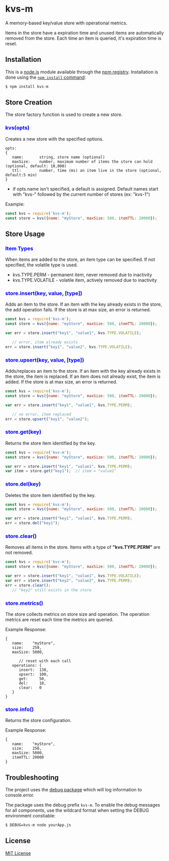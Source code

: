 # kvs-m

A memory-based key/value store with operational metrics.  

Items in the store have a expiration time and unused items are automatically removed from the store.  Each time an item is queried, it's expiration time is reset.



## Installation

This is a [node.js](https://nodejs.org) module available through the
[npm registry](https://www.npmjs.com/). Installation is done using the
[`npm install` command](https://docs.npmjs.com/getting-started/installing-npm-packages-locally):

```sh
$ npm install kvs-m
```

## Store Creation

The store factory function is used to create a new store.  

### **<span style="color:blue">kvs(opts)</span>**  
Creates a new store with the specified options.  

```
opts:
{
   name:       string, store name (optional)
   maxSize:    number, maximum number of items the store can hold (optional, default: 10,000)
   ttl:        number, time (ms) an item live in the store (optional, default:5 min)
}
```
- if opts.name isn't specified, a default is assigned.  Default names start with "kvs-" followed by the current number of stores (ex: "kvs-1")

Example: 
```javascript
const kvs = require('kvs-m');
const store = kvs({name: "myStore", maxSize: 500, itemTTL: 20000});
```

## Store Usage

### **<span style="color:blue">Item Types<span>**  
When items are added to the store, an item type can be specified.  If not specified, the volatile type is used.

- kvs.TYPE.PERM - permanent item, never removed due to inactivity
- kvs.TYPE.VOLATILE - volatile item, actively removed due to inactivity

### **<span style="color:blue">store.insert(key, value, [type])<span>**  
Adds an item to the store.  If an item with the key already exists in the store, the add operation fails.  If the store is at max size, an error is returned.

```javascript
const kvs = require('kvs-m');
const store = kvs({name: "myStore", maxSize: 500, itemTTL: 20000});

var err = store.insert("key1", "value1", kvs.TYPE.VOLATILE);

   // error, item already exists
err = store.insert("key1", "value2", kvs.TYPE.VOLATILE);
```

### **<span style="color:blue">store.upsert(key, value, [type])<span>**  
Adds/replaces an item to the store.  If an item with the key already exists in the store, the item is replaced.  If an item does not already exist, the item is added.  If the store is at max size, an error is returned.

```javascript
const kvs = require('kvs-m');
const store = kvs({name: "myStore", maxSize: 500, itemTTL: 20000});

var err = store.insert("key1", "value1", kvs.TYPE.PERM);

   // no error, item replaced
err = store.upsert("key1", "value2");
```

### **<span style="color:blue">store.get(key)<span>**  
Returns the store item identified by the key.

```javascript
const kvs = require('kvs-m');
const store = kvs({name: "myStore", maxSize: 500, itemTTL: 20000});

var err = store.insert("key1", "value1", kvs.TYPE.PERM);
var item = store.get("key1");  // item = "value1"
```

### **<span style="color:blue">store.del(key)<span>**  
Deletes the store item identified by the key.

```javascript
const kvs = require('kvs-m');
const store = kvs({name: "myStore", maxSize: 500, itemTTL: 20000});

var err = store.insert("key1", "value1", kvs.TYPE.PERM);
err = store.del("key1");
```

### **<span style="color:blue">store.clear()<span>**  
Removes all items in the store.  Items with a type of **"kvs.TYPE.PERM"** are not removed.

```javascript
const kvs = require('kvs-m');
const store = kvs({name: "myStore", maxSize: 500, itemTTL: 20000});

var err = store.insert("key1", "value1", kvs.TYPE.VOLATILE);
var err = store.insert("key2", "value2", kvs.TYPE.PERM);
err = store.clear();
   // "key2" still exists in the store
```

### **<span style="color:blue">store.metrics()<span>**  
The store collects metrics on store size and operation.  The operation metrics are reset each time the metrics are queried.

Example Response:
```
{
   name:    "myStore",
   size:    250,
   maxSize: 5000,

      // reset with each call
   operations: {
      insert:  130,  
      upsert:  100,
      get:     50,
      del:     10,
      clear:   0
   }
}
```

### **<span style="color:blue">store.info()<span>**  
Returns the store configuration.  

Example Response:
```
{
   name:    "myStore",
   size:    250,
   maxSize: 5000,
   itemTTL: 20000
}
```

## Troubleshooting

The project uses the [debug package](https://www.npmjs.com/package/debug) which will log information to console.error.

The package uses the debug prefix `kvs-m`.  To enable the debug messages for all components, use the wildcard format when setting the DEBUG environment constiable:

```sh
$ DEBUG=kvs-m node yourApp.js 
```

## License

[MIT License](http://www.opensource.org/licenses/mit-license.php)

